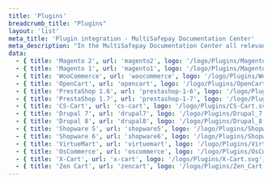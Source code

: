 ```yaml
---
title: 'Plugins'
breadcrumb_title: "Plugins"
layout: 'list'
meta_title: 'Plugin integration - MultiSafepay Documentation Center'
meta_description: "In the MultiSafepay Documentation Center all relevant information regarding our Plugins and API. As well as Support pages for Payment Method, Tools and General Questions. You can also find the contact details of our Support Team and Integration Team."
data:
  - { title: 'Magento 2', url: 'magento2', logo: '/logo/Plugins/Magento_2.svg', description: 'Lorem ipsum dolor sit amet, consectetur adipiscing elit. Proin in odio sem. Sed ornare lacinia.' }
  - { title: 'Magento 1', url: 'magento1', logo: '/logo/Plugins/Magento.svg', description: 'Lorem ipsum dolor sit amet, consectetur adipiscing elit. Proin in odio sem. Sed ornare lacinia.' }
  - { title: 'WooCommerce', url: 'woocommerce', logo: '/logo/Plugins/WooCommerce.svg', description: 'Lorem ipsum dolor sit amet, consectetur adipiscing elit. Proin in odio sem. Sed ornare lacinia.' }
  - { title: 'OpenCart', url: 'opencart', logo: '/logo/Plugins/OpenCart.svg', description: 'Lorem ipsum dolor sit amet, consectetur adipiscing elit. Proin in odio sem. Sed ornare lacinia.' }
  - { title: 'PrestaShop 1.6', url: 'prestashop-1-6', logo: '/logo/Plugins/PrestaShop.svg', description: 'Lorem ipsum dolor sit amet, consectetur adipiscing elit. Proin in odio sem. Sed ornare lacinia.' }
  - { title: 'PrestaShop 1.7', url: 'prestashop-1-7', logo: '/logo/Plugins/PrestaShop.svg', description: 'Lorem ipsum dolor sit amet, consectetur adipiscing elit. Proin in odio sem. Sed ornare lacinia.' }
  - { title: 'CS-Cart', url: 'cs-cart', logo: '/logo/Plugins/CS-Cart.svg', description: 'Lorem ipsum dolor sit amet, consectetur adipiscing elit. Proin in odio sem. Sed ornare lacinia.' }
  - { title: 'Drupal 7', url: 'drupal7', logo: '/logo/Plugins/Drupal_7.svg', description: 'Lorem ipsum dolor sit amet, consectetur adipiscing elit. Proin in odio sem. Sed ornare lacinia.' }
  - { title: 'Drupal 8', url: 'drupal8', logo: '/logo/Plugins/Drupal_8.svg', description: 'Lorem ipsum dolor sit amet, consectetur adipiscing elit. Proin in odio sem. Sed ornare lacinia.' }
  - { title: 'Shopware 5', url: 'shopware5', logo: '/logo/Plugins/Shopware_5.svg', description: 'Lorem ipsum dolor sit amet, consectetur adipiscing elit. Proin in odio sem. Sed ornare lacinia.' }
  - { title: 'Shopware 6', url: 'shopware6', logo: '/logo/Plugins/Shopware_6.svg', description: 'Lorem ipsum dolor sit amet, consectetur adipiscing elit. Proin in odio sem. Sed ornare lacinia.' }
  - { title: 'VirtueMart', url: 'virtuemart', logo: '/logo/Plugins/VirtueMart.svg', description: 'Lorem ipsum dolor sit amet, consectetur adipiscing elit. Proin in odio sem. Sed ornare lacinia.' }
  - { title: 'OsCommerce', url: 'oscommerce', logo: '/logo/Plugins/OsCommerce.svg', description: 'Lorem ipsum dolor sit amet, consectetur adipiscing elit. Proin in odio sem. Sed ornare lacinia.' }
  - { title: 'X-Cart', url: 'x-cart', logo: '/logo/Plugins/X-Cart.svg', description: 'Lorem ipsum dolor sit amet, consectetur adipiscing elit. Proin in odio sem. Sed ornare lacinia. '}
  - { title: 'Zen Cart', url: 'zencart', logo: '/logo/Plugins/Zen_Cart.svg', description: 'Lorem ipsum dolor sit amet, consectetur adipiscing elit. Proin in odio sem. Sed ornare lacinia.' }
---
```

